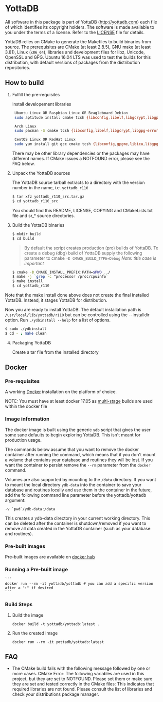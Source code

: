 # YottaDB

All software in this package is part of YottaDB (http://yottadb.com) each
file of which identifies its copyright holders. The software is made available
to you under the terms of a license. Refer to the [LICENSE](LICENSE) file for details.

YottaDB relies on CMake to generate the Makefiles to build binaries from source.
The prerequisites are CMake (at least 2.8.5), GNU make (at least 3.81), Linux
(`x86_64`), libraries and development files for libz, Unicode, OpenSSL and GPG.
Ubuntu 16.04 LTS was used to test the builds for this distribution, with default
versions of packages from the distribution repositories.

## How to build

1. Fulfill the pre-requisites

   Install developement libraries

   ```sh
    Ubuntu Linux OR Raspbian Linux OR Beagleboard Debian
	sudo aptitude install cmake tcsh {libconfig,libelf,libgcrypt,libgpg-error,libgpgme11,libicu,libncurses,libssl,zlib1g}-dev

    Arch Linux
	sudo pacman -S cmake tcsh {libconfig,libelf,libgcrypt,libgpg-error,gpgme,icu,ncurses,openssl,zlib}

    CentOS Linux OR RedHat Linux
	sudo yum install git gcc cmake tcsh {libconfig,gpgme,libicu,libgpg-error,libgcrypt,ncurses,openssl,zlib,elfutils-libelf}-devel
   ```

   There may be other library dependencies or the packages may have different names.
   If CMake issues a NOTFOUND error, please see the FAQ below.

2. Unpack the YottaDB sources

   The YottaDB source tarball extracts to a directory with the version number in the name, i.e. ```yottadb_r110```

   ```sh
   $ tar xfz yottadb_r110_src.tar.gz
   $ cd yottadb_r110_src
   ```

   You should find this README, LICENSE, COPYING and CMakeLists.txt file and sr_* source directories.

3. Build the YottaDB binaries

   ```sh
   $ mkdir build
   $ cd build
   ```

   > By default the script creates production (pro) builds of YottaDB. To create
   > a debug (dbg) build of YottaDB supply the following parameter to cmake
   >     ```-D CMAKE_BUILD_TYPE=Debug```	*Note: title case is important*
   >

   ```sh
   $ cmake -D CMAKE_INSTALL_PREFIX:PATH=$PWD ../
   $ make -j `grep -c ^processor /proc/cpuinfo`
   $ make install
   $ cd yottadb_r110
   ```

  Note that the make install done above does not create the final installed YottaDB.
  Instead, it stages YottaDB for distribution.

  Now you are ready to install YottaDB. The default installation path is ```/usr/local/lib/yottadb/r110```
  but can be controlled using the --installdir option. Run ```./ydbinstall --help``` for a list of options.

  ```sh
  $ sudo ./ydbinstall
  $ cd - ; make clean
  ```

4. Packaging YottaDB

   Create a tar file from the installed directory

## Docker

### Pre-requisites

A working [Docker](https://www.docker.com/community-edition#/download) installation on the platform of choice.

NOTE: You must have at least docker 17.05 as [multi-stage](https://docs.docker.com/v17.09/engine/userguide/eng-image/multistage-build/) builds are used within the docker file

### Image information

The docker image is built using the generic ```ydb``` script that gives the user some sane defaults to begin exploring YottaDB. This isn't meant for production usage.

The commands below assume that you want to remove the docker container after running the command, which means that if you don't mount a volume that contains your database and routines they will be lost. If you want the container to persist remove the ```--rm``` parameter from the ```docker``` command.

Volumes are also supported by mounting to the ```/data``` directory. If you want to mount the local directory ```ydb-data``` into the container to save your database and routines locally and use them in the container in the future, add the following command line parameter before the yottadb/yottadb argument:

```
-v `pwd`/ydb-data:/data
```

This creates a ydb-data directory in your current working directory. This can be deleted after the container is shutdown/removed if you want to remove all data created in the YottaDB container (such as your database and routines).

### Pre-built images

Pre-built images are available on [docker hub](https://hub.docker.com/r/yottadb/)

### Running a Pre-built image

    ```
    docker run --rm -it yottadb/yottadb # you can add a specific version after a ":" if desired
    ```

### Build Steps

1) Build the image
   ```
   docker build -t yottadb/yottadb:latest .
   ```
2) Run the created image
   ```
   docker run --rm -it yottadb/yottadb:latest
   ```

## FAQ
- The CMake build fails with the following message followed by one or more cases.
	CMake Error: The following variables are used in this project, but they are set to NOTFOUND.
	Please set them or make sure they are set and tested correctly in the CMake files:
  This indicates that required libraries are not found. Please consult the list
  of libraries and check your distributions package manager.

